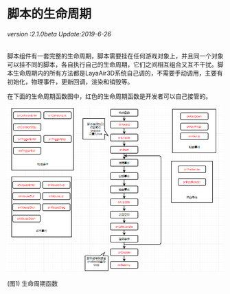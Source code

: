 # 脚本的生命周期

###### *version :2.1.0beta   Update:2019-6-26*

​		脚本组件有一套完整的生命周期，脚本需要挂在任何游戏对象上，并且同一个对象可以挂不同的脚本，各自执行自己的生命周期，它们之间相互组合又互不干扰。脚本生命周期内的所有方法都是LayaAir3D系统自己调的，不需要手动调用，主要有初始化，物理事件，更新回调，渲染和销毁等。

​		在下面的生命周期函数图中，红色的生命周期函数是开发者可以自己接管的。

![](img/1.png)<br>

(图1) 生命周期函数 